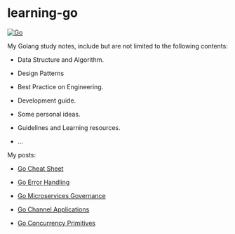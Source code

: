 # learning-go

[![Go](https://img.shields.io/badge/language-go-blue.svg)]()

My Golang study notes, include but are not limited to the following contents:

- Data Structure and Algorithm.

- Design Patterns

- Best Practice on Engineering.

- Development guide.

- Some personal ideas.

- Guidelines and Learning resources.

- ...

My posts:
- [Go Cheat Sheet](https://www.yipwinghong.com/2021/06/13/Go_cheat-sheet)

- [Go Error Handling](https://www.yipwinghong.com/2021/07/18/Go_error_handling)

- [Go Microservices Governance](https://www.yipwinghong.com/2021/07/12/Go_microservice)

- [Go Channel Applications](https://www.yipwinghong.com/2021/07/28/Go_channel-applications)

- [Go Concurrency Primitives](https://www.yipwinghong.com/2021/06/17/Go_concurrency_primitives)
